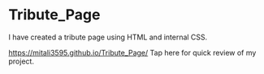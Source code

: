 # Tribute_Page
I have created a tribute page using HTML and internal CSS.

https://mitali3595.github.io/Tribute_Page/  Tap here for quick review of my project.
